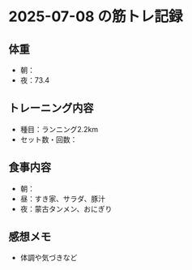 # 2025-07-08 の筋トレ記録

## 体重
- 朝：
- 夜：73.4

## トレーニング内容
- 種目：ランニング2.2km
- セット数・回数：

## 食事内容
- 朝：
- 昼：すき家、サラダ、豚汁
- 夜：蒙古タンメン、おにぎり

## 感想メモ
- 体調や気づきなど
